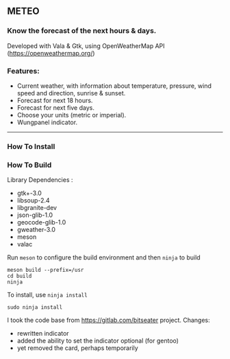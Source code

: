 ## METEO

### Know the forecast of the next hours & days.

Developed with Vala & Gtk, using OpenWeatherMap API (https://openweathermap.org/)

### Features:

- Current weather, with information about temperature, pressure, wind speed and direction, sunrise & sunset.
- Forecast for next 18 hours.
- Forecast for next five days.
- Choose your units (metric or imperial).
- Wungpanel indicator.

----

### How To Install

### How To Build

Library Dependencies :

- gtk+-3.0
- libsoup-2.4
- libgranite-dev
- json-glib-1.0
- geocode-glib-1.0
- gweather-3.0
- meson
- valac

Run `meson` to configure the build environment and then `ninja` to build

    meson build --prefix=/usr
    cd build
    ninja

To install, use `ninja install`

    sudo ninja install


I took the code base from https://gitlab.com/bitseater project. Changes:
- rewritten indicator
- added the ability to set the indicator optional (for gentoo)
- yet removed the card, perhaps temporarily
